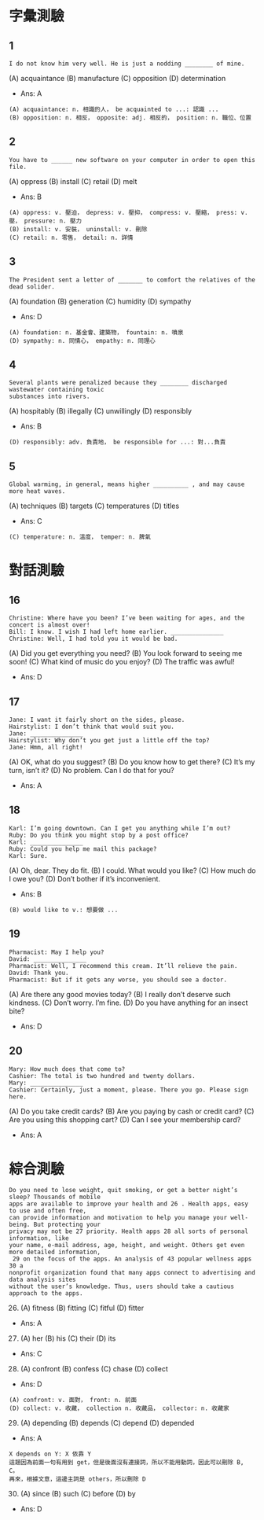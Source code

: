 # 字彙測驗
## 1
```
I do not know him very well. He is just a nodding ________ of mine.
```
(A) acquaintance (B) manufacture (C) opposition (D) determination
* Ans: A
```
(A) acquaintance: n. 相識的人， be acquainted to ...: 認識 ...
(B) opposition: n. 相反， opposite: adj. 相反的， position: n. 職位、位置
```

## 2
```
You have to ______ new software on your computer in order to open this file.
```
(A) oppress (B) install (C) retail (D) melt
* Ans: B
```
(A) oppress: v. 壓迫， depress: v. 壓抑， compress: v. 壓縮， press: v. 壓， pressure: n. 壓力
(B) install: v. 安裝， uninstall: v. 刪除
(C) retail: n. 零售， detail: n. 詳情
```

## 3
```
The President sent a letter of _______ to comfort the relatives of the dead solider.
```
(A) foundation (B) generation (C) humidity (D) sympathy
* Ans: D
```
(A) foundation: n. 基金會、建築物， fountain: n. 噴泉
(D) sympathy: n. 同情心， empathy: n. 同理心
```

## 4
```
Several plants were penalized because they ________ discharged wastewater containing toxic
substances into rivers.
```
(A) hospitably (B) illegally (C) unwillingly (D) responsibly
* Ans: B
```
(D) responsibly: adv. 負責地， be responsible for ...: 對...負責
```

## 5
```
Global warming, in general, means higher __________ , and may cause more heat waves.
```
(A) techniques (B) targets (C) temperatures (D) titles
* Ans: C
```
(C) temperature: n. 溫度， temper: n. 脾氣
```

# 對話測驗
## 16
```
Christine: Where have you been? I’ve been waiting for ages, and the concert is almost over!
Bill: I know. I wish I had left home earlier. _______________
Christine: Well, I had told you it would be bad.
```
(A) Did you get everything you need?
(B) You look forward to seeing me soon!
(C) What kind of music do you enjoy?
(D) The traffic was awful!
* Ans: D

## 17
```
Jane: I want it fairly short on the sides, please.
Hairstylist: I don’t think that would suit you.
Jane: _______________
Hairstylist: Why don’t you get just a little off the top?
Jane: Hmm, all right!
```
(A) OK, what do you suggest?
(B) Do you know how to get there?
(C) It’s my turn, isn’t it?
(D) No problem. Can I do that for you?
* Ans: A

## 18
```
Karl: I’m going downtown. Can I get you anything while I’m out?
Ruby: Do you think you might stop by a post office?
Karl: _______________
Ruby: Could you help me mail this package?
Karl: Sure.
```
(A) Oh, dear. They do fit.
(B) I could. What would you like?
(C) How much do I owe you?
(D) Don’t bother if it’s inconvenient.
* Ans: B
```
(B) would like to v.: 想要做 ...
```

## 19
```
Pharmacist: May I help you?
David: _______________
Pharmacist: Well, I recommend this cream. It’ll relieve the pain.
David: Thank you.
Pharmacist: But if it gets any worse, you should see a doctor.
```
(A) Are there any good movies today?
(B) I really don’t deserve such kindness.
(C) Don’t worry. I’m fine.
(D) Do you have anything for an insect bite?
* Ans: D

## 20
```
Mary: How much does that come to?
Cashier: The total is two hundred and twenty dollars.
Mary: _______________
Cashier: Certainly, just a moment, please. There you go. Please sign here.
```
(A) Do you take credit cards?
(B) Are you paying by cash or credit card?
(C) Are you using this shopping cart?
(D) Can I see your membership card?
* Ans: A

# 綜合測驗
```
Do you need to lose weight, quit smoking, or get a better night’s sleep? Thousands of mobile
apps are available to improve your health and 26 . Health apps, easy to use and often free,
can provide information and motivation to help you manage your well-being. But protecting your
privacy may not be 27 priority. Health apps 28 all sorts of personal information, like
your name, e-mail address, age, height, and weight. Others get even more detailed information,
 29 on the focus of the apps. An analysis of 43 popular wellness apps 30 a
nonprofit organization found that many apps connect to advertising and data analysis sites
without the user’s knowledge. Thus, users should take a cautious approach to the apps.
```
26. (A) fitness (B) fitting (C) fitful (D) fitter
* Ans: A

27. (A) her (B) his (C) their (D) its
* Ans: C

28. (A) confront (B) confess (C) chase (D) collect
* Ans: D
```
(A) confront: v. 面對， front: n. 前面
(D) collect: v. 收藏， collection n. 收藏品， collector: n. 收藏家
```

29. (A) depending (B) depends (C) depend (D) depended
* Ans: A
```
X depends on Y: X 依靠 Y
這題因為前面一句有用到 get，但是後面沒有連接詞，所以不能用動詞，因此可以刪除 B, C。
再來，根據文意，這邊主詞是 others，所以刪除 D
```

30. (A) since (B) such (C) before (D) by
* Ans: D